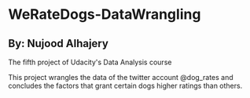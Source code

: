 # WeRateDogs-DataWrangling
## By: Nujood Alhajery
The fifth project of Udacity's Data Analysis course

This project wrangles the data of the twitter account @dog_rates and concludes the factors that grant certain dogs higher ratings than others.
